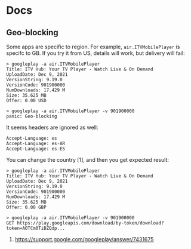 # Docs

## Geo-blocking

Some apps are specific to region. For example, `air.ITVMobilePlayer` is specifc
to GB. If you try it from US, details will work, but delivery will fail:

~~~
> googleplay -a air.ITVMobilePlayer
Title: ITV Hub: Your TV Player - Watch Live & On Demand
UploadDate: Dec 9, 2021
VersionString: 9.19.0
VersionCode: 901900000
NumDownloads: 17.429 M
Size: 35.625 MB
Offer: 0.00 USD

> googleplay -a air.ITVMobilePlayer -v 901900000
panic: Geo-blocking
~~~

It seems headers are ignored as well:

~~~
Accept-Language: es
Accept-Language: es-AR
Accept-Language: es-ES
~~~

You can change the country [1], and then you get expected result:

~~~
> googleplay -a air.ITVMobilePlayer
Title: ITV Hub: Your TV Player - Watch Live & On Demand
UploadDate: Dec 9, 2021
VersionString: 9.19.0
VersionCode: 901900000
NumDownloads: 17.429 M
Size: 35.625 MB
Offer: 0.00 GBP

> googleplay -a air.ITVMobilePlayer -v 901900000
GET https://play.googleapis.com/download/by-token/download?token=AOTCm0TiBZQdp...
~~~

1. https://support.google.com/googleplay/answer/7431675
